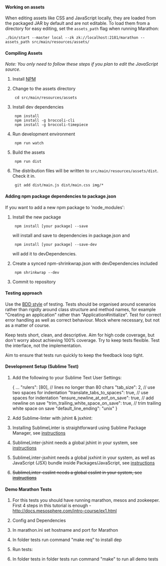 #### Working on assets

When editing assets like CSS and JavaScript locally, they are loaded from the
packaged JAR by default and are not editable. To load them from a directory for
easy editing, set the `assets_path` flag when running Marathon:

    ./bin/start --master local --zk zk://localhost:2181/marathon --assets_path src/main/resources/assets/

#### Compiling Assets

*Note: You only need to follow these steps if you plan to edit the JavaScript source.*

1. Install [NPM](https://npmjs.org/)
2. Change to the assets directory

        cd src/main/resources/assets

3. Install dev dependencies

        npm install
        npm install -g broccoli-cli
        npm install -g broccoli-timepiece

4. Run development environment

        npm run watch

5. Build the assets

        npm run dist

6. The distribution files will be written to `src/main/resources/assets/dist`.
   Check it in.

        git add dist/main.js dist/main.css img/*

#### Adding npm package dependencies to package.json

If you want to add a new npm package to 'node_modules':

1. Install the new package

        npm install [your package] --save
    will install and save to dependencies in package.json and

        npm install [your package] --save-dev
    will add it to devDependencies.

2. Create a synced npm-shrinkwrap.json with devDependencies included

        npm shrinkwrap --dev

3. Commit to repository

#### Testing approach

Use the [BDD style](http://guide.agilealliance.org/guide/bdd.html) of testing.
Tests should be organised around scenarios rather than rigidly around class
structure and method names, for example "Creating an application" rather than
"Application#initialize". Test for correct error handling as well as correct
behaviour. Mock where necessary, but not as a matter of course.

Keep tests short, clean, and descriptive. Aim for high code coverage, but don't
worry about achieving 100% coverage. Try to keep tests flexible. Test the
interface, not the implementation.

Aim to ensure that tests run quickly to keep the feedback loop tight.

#### Development Setup (Sublime Text)

1. Add the following to your Sublime Text User Settings:

    {
      ...
      "rulers": [80], // lines no longer than 80 chars
      "tab_size": 2, // use two spaces for indentation
      "translate_tabs_to_spaces": true, // use spaces for indentation
      "ensure_newline_at_eof_on_save": true, // add newline on save
      "trim_trailing_white_space_on_save": true, // trim trailing white space on save
      "default_line_ending": "unix"
    }

2. Add Sublime-linter with jshint & jsxhint:

  1. Installing SublimeLinter is straightforward using Sublime Package Manager, see [instructions](http://sublimelinter.readthedocs.org/en/latest/installation.html#installing-via-pc)

  2. SublimeLinter-jshint needs a global jshint in your system, see [instructions](https://github.com/SublimeLinter/SublimeLinter-jshint#linter-installation)

  3. SublimeLinter-jsxhint needs a global jsxhint in your system, as well as JavaScript (JSX) bundle inside Packages/JavaScript, see [instructions](https://github.com/SublimeLinter/SublimeLinter-jsxhint#linter-installation)

  4. ~~SublimeLinter-csslint needs a global csslint in your system, see [instructions](https://github.com/SublimeLinter/SublimeLinter-csslint#linter-installation)~~


#### Demo Marathon Tests

1. For this tests you should have running  marathon, mesos and zookeeper. First 4 steps in this tutorial is enough - http://docs.mesosphere.com/intro-course/ex1.html

2. Config and Dependencies

  1. In marathon.ini set hostname and port for Marathon
  
  2. In folder tests run command "make req" to install dep

3. Run tests:

  1. In folder tests in folder tests run command "make" to run all demo tests
